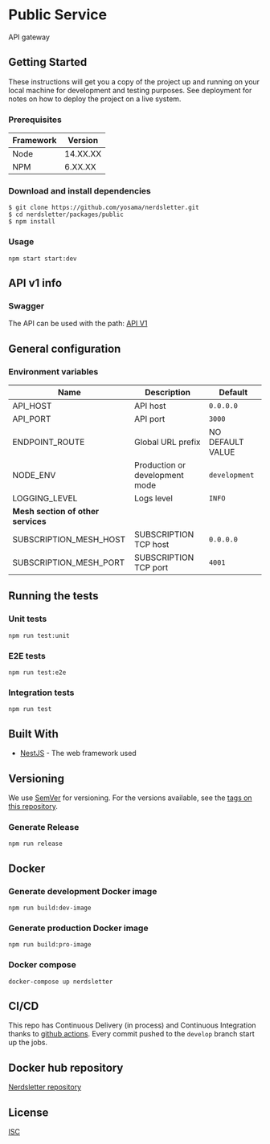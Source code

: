 # Public Service 

API gateway

## Getting Started

These instructions will get you a copy of the project up and running on your local machine for development and testing purposes. See deployment for notes on how to deploy the project on a live system.

### Prerequisites

| Framework | Version  |
| ----------| -------- |
| Node      | 14.XX.XX |
| NPM       | 6.XX.XX  |

### Download and install dependencies

```shell
$ git clone https://github.com/yosama/nerdsletter.git
$ cd nerdsletter/packages/public
$ npm install
```

### Usage

```shell
npm start start:dev
```

## API v1 info

### Swagger

The API can be used with the path: 
[API V1](http://localhost:3000/api)


## General configuration

### Environment variables

| Name                    | Description                                | Default                      |
| ------------------------| ------------------------------------------ | -----------------------------|
| API_HOST                | API host                                   | `0.0.0.0`                    |
| API_PORT                | API port                                   | `3000`                       |
| ENDPOINT_ROUTE          | Global URL prefix                          | NO DEFAULT VALUE             |
| NODE_ENV                | Production or development mode             | `development`                |
| LOGGING_LEVEL           | Logs level                                 | `INFO`                       |
| **Mesh section of other services**                                                                |||
| SUBSCRIPTION_MESH_HOST  | SUBSCRIPTION TCP host                      | `0.0.0.0`                    |
| SUBSCRIPTION_MESH_PORT  | SUBSCRIPTION TCP port                      | `4001`                       |


## Running the tests

### Unit tests

```shell
npm run test:unit
```

### E2E tests

```shell
npm run test:e2e
```

### Integration tests

```shell
npm run test
```

## Built With

* [NestJS](https://nestjs.com/) - The web framework used

## Versioning

We use [SemVer](http://semver.org/) for versioning. For the versions available, see the [tags on this repository](https://github.org/yosama/nerdsletter/tags).


### Generate Release

```shell
npm run release
```

## Docker

### Generate development Docker image
```shell
npm run build:dev-image
```
### Generate production Docker image
```shell
npm run build:pro-image
```
### Docker compose
```shell
docker-compose up nerdsletter
```

## CI/CD
This repo has Continuous Delivery (in process) and Continuous Integration thanks to [github actions](https://github.com/features/actions). Every commit pushed to the `develop` branch start up the jobs.

## Docker hub repository
[Nerdsletter repository](https://hub.docker.com/repository/docker/yosama/nerdsletter-public)


## License

[ISC](https://choosealicense.com/licenses/isc/)
